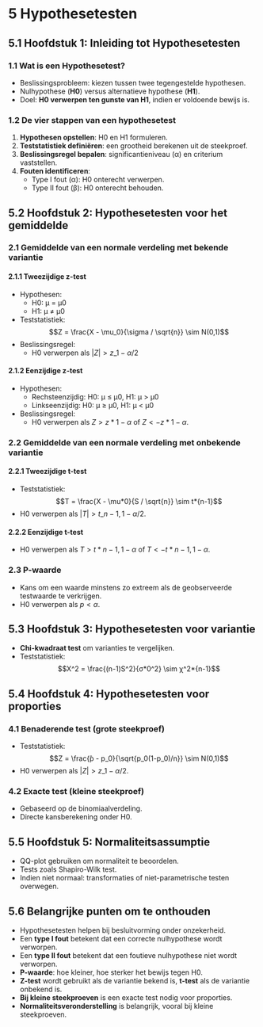# 5 **Hypothesetesten**

## 5.1 **Hoofdstuk 1: Inleiding tot Hypothesetesten**

### **1.1 Wat is een Hypothesetest?**

- Beslissingsprobleem: kiezen tussen twee tegengestelde hypothesen.
- Nulhypothese (**H0**) versus alternatieve hypothese (**H1**).
- Doel: **H0 verwerpen ten gunste van H1**, indien er voldoende bewijs is.

### **1.2 De vier stappen van een hypothesetest**

1. **Hypothesen opstellen**: H0 en H1 formuleren.
2. **Teststatistiek definiëren**: een grootheid berekenen uit de steekproef.
3. **Beslissingsregel bepalen**: significantieniveau (α) en criterium vaststellen.
4. **Fouten identificeren**:
   - Type I fout (α): H0 onterecht verwerpen.
   - Type II fout (β): H0 onterecht behouden.

## 5.2 **Hoofdstuk 2: Hypothesetesten voor het gemiddelde**

### **2.1 Gemiddelde van een normale verdeling met bekende variantie**

#### **2.1.1 Tweezijdige z-test**

- Hypothesen:
  - H0: μ = μ0
  - H1: μ ≠ μ0
- Teststatistiek:
  $$Z = \frac{X - \mu_0}{\sigma / \sqrt{n}} \sim N(0,1)$$
- Beslissingsregel:
  - H0 verwerpen als $|Z| > z\_{1-α/2}$

#### **2.1.2 Eenzijdige z-test**

- Hypothesen:
  - Rechsteenzijdig: H0: μ ≤ μ0, H1: μ > μ0
  - Linkseenzijdig: H0: μ ≥ μ0, H1: μ < μ0
- Beslissingsregel:
  - H0 verwerpen als $Z > z*{1-α}$ of $Z < -z*{1-α}$.

### **2.2 Gemiddelde van een normale verdeling met onbekende variantie**

#### **2.2.1 Tweezijdige t-test**

- Teststatistiek:
  $$T = \frac{X - \mu*0}{S / \sqrt{n}} \sim t*{n-1}$$
- H0 verwerpen als $|T| > t\_{n-1,1-α/2}$.

#### **2.2.2 Eenzijdige t-test**

- H0 verwerpen als $T > t*{n-1,1-α}$ of $T < -t*{n-1,1-α}$.

### **2.3 P-waarde**

- Kans om een waarde minstens zo extreem als de geobserveerde testwaarde te verkrijgen.
- H0 verwerpen als $p < α$.

## 5.3 **Hoofdstuk 3: Hypothesetesten voor variantie**

- **Chi-kwadraat test** om varianties te vergelijken.
- Teststatistiek:
  $$X^2 = \frac{(n-1)S^2}{σ*0^2} \sim χ^2*{n-1}$$

## 5.4 **Hoofdstuk 4: Hypothesetesten voor proporties**

### **4.1 Benaderende test (grote steekproef)**

- Teststatistiek:
  $$Z = \frac{̂p - p_0}{\sqrt{p_0(1-p_0)/n}} \sim N(0,1)$$
- H0 verwerpen als $|Z| > z\_{1-α/2}$.

### **4.2 Exacte test (kleine steekproef)**

- Gebaseerd op de binomiaalverdeling.
- Directe kansberekening onder H0.

## 5.5 **Hoofdstuk 5: Normaliteitsassumptie**

- QQ-plot gebruiken om normaliteit te beoordelen.
- Tests zoals Shapiro-Wilk test.
- Indien niet normaal: transformaties of niet-parametrische testen overwegen.

## 5.6 **Belangrijke punten om te onthouden**

- Hypothesetesten helpen bij besluitvorming onder onzekerheid.
- Een **type I fout** betekent dat een correcte nulhypothese wordt verworpen.
- Een **type II fout** betekent dat een foutieve nulhypothese niet wordt verworpen.
- **P-waarde**: hoe kleiner, hoe sterker het bewijs tegen H0.
- **Z-test** wordt gebruikt als de variantie bekend is, **t-test** als de variantie onbekend is.
- **Bij kleine steekproeven** is een exacte test nodig voor proporties.
- **Normaliteitsveronderstelling** is belangrijk, vooral bij kleine steekproeven.
